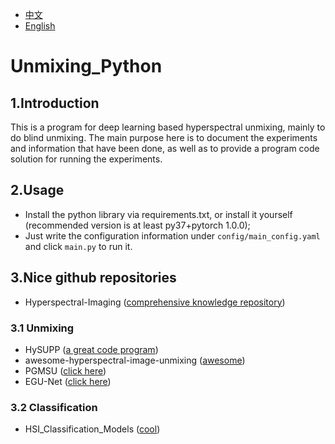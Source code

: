 - [中文](../readme.md)
- [English](readme.en.md)

# Unmixing_Python

## 1.Introduction
This is a program for deep learning based hyperspectral unmixing, mainly to do blind unmixing. The main purpose here is to document the experiments and information that have been done, as well as to provide a program code solution for running the experiments.
<br>

## 2.Usage
- Install the python library via requirements.txt, or install it yourself (recommended version is at least py37+pytorch 1.0.0);
- Just write the configuration information under `config/main_config.yaml` and click `main.py` to run it.

## 3.Nice github repositories
- Hyperspectral-Imaging ([comprehensive knowledge repository](https://github.com/xianchaoxiu/Hyperspectral-Imaging))

### 3.1 Unmixing
- HySUPP ([a great code program](https://github.com/BehnoodRasti/HySUPP))
- awesome-hyperspectral-image-unmixing
  ([awesome](https://github.com/xiuheng-wang/awesome-hyperspectral-image-unmixing))
- PGMSU ([click here](https://github.com/shuaikaishi/PGMSU))
- EGU-Net ([click here](https://github.com/danfenghong/IEEE_TNNLS_EGU-Net))

### 3.2 Classification
- HSI_Classification_Models ([cool](https://github.com/Candy-CY/Hyperspectral-Image-Classification-Models))